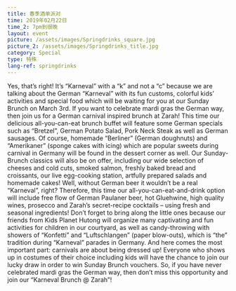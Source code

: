 ```yaml
---
title: 春季酒单派对
time: 2019年02月22日
time_2: 7pm到很晚
layout: event
picture: /assets/images/Springdrinks_square.jpg
picture_2: /assets/images/Springdrinks_title.jpg
category: Special
type: 特殊
lang-ref: springdrinks
---
```

Yes, that’s right! It’s “Karneval” with a “k” and not a “c” because we are talking about the German “Karneval” with its fun customs, colorful kids’ activities and special food which will be waiting for you at our Sunday Brunch on March 3rd. If you want to celebrate mardi gras the German way, then join us for a German carnival inspired brunch at Zarah!
This time our delicious all-you-can-eat brunch buffet will feature some German specials such as “Bretzel”, German Potato Salad, Pork Neck Steak as well as German sausages. Of course, homemade “Berliner” (German doughnuts) and “Amerikaner” (sponge cakes with icing) which are popular sweets during carnival in Germany will be found in the dessert corner as well. Our Sunday-Brunch classics will also be on offer, including our wide selection of cheeses and cold cuts, smoked salmon, freshly baked bread and croissants, our live egg-cooking station, artfully prepared salads and homemade cakes!
Well, without German beer it wouldn’t be a real “Karneval”, right? Therefore, this time our all-you-can-eat-and-drink option will include free flow of German Paulaner beer, hot Gluehwine, high quality wines, prosecco and Zarah’s secret-recipe cocktails – using fresh and seasonal ingredients!
Don’t forget to bring along the little ones because our friends from Kids Planet Hutong will organize many captivating and fun activities for children in our courtyard, as well as candy-throwing with showers of “Konfetti” and “Luftschlangen” (paper blow-outs), which is “the” tradition during “Karneval” parades in Germany.
And here comes the most important part: carnivals are about being dressed up! Everyone who shows up in costumes of their choice including kids will have the chance to join our lucky draw in order to win Sunday Brunch vouchers.
So, if you have never celebrated mardi gras the German way, then don’t miss this opportunity and join our “Karneval Brunch @ Zarah”!
